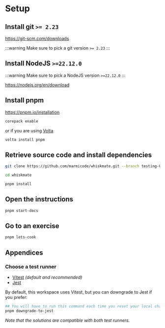 # Setup

## Install git `>= 2.23`

https://git-scm.com/downloads

:::warning
Make sure to pick a git version `>= 2.23`
:::

## Install NodeJS `>=22.12.0`

:::warning
Make sure to pick a NodeJS version `>=22.12.0`
:::

https://nodejs.org/en/download

## Install pnpm

https://pnpm.io/installation

```sh
corepack enable
```

or if you are using [Volta](https://volta.sh/)

```sh
volta install pnpm
```

## Retrieve source code and install dependencies

```sh
git clone https://github.com/marmicode/whiskmate.git --branch testing-000-starter

cd whiskmate

pnpm install
```

## Open the instructions

```sh
pnpm start-docs
```

## Go to an exercise

```sh
pnpm lets-cook
```

## Appendices

### Choose a test runner

- [Vitest](https://vitest.dev/) _(default and recommended)_
- [Jest](https://jestjs.io/)

By default, this workspace uses Vitest, but you can downgrade to Jest if you prefer:

```sh
## You will have to run this command each time you reset your local changes
pnpm downgrade-to-jest
```

_Note that the solutions are compatible with both test runners._

